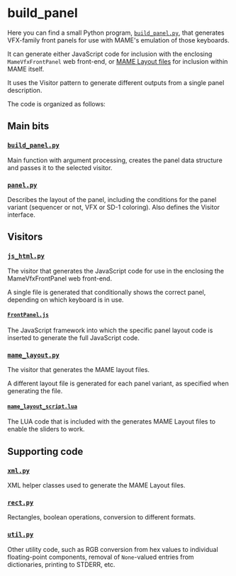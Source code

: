 # build_panel

Here you can find a small Python program, [`build_panel.py`](build_panel.py), that generates VFX-family front panels for use with MAME's emulation of those keyboards.

It can generate either JavaScript code for inclusion with the enclosing `MameVfxFrontPanel` web front-end, or [MAME Layout files](https://docs.mamedev.org/techspecs/layout_files.html) for inclusion within MAME itself.

It uses the Visitor pattern to generate different outputs from a single panel description.

The code is organized as follows:

## Main bits

### [`build_panel.py`](build_panel.py)

Main function with argument processing, creates the panel data structure and passes it to the selected visitor.

### [`panel.py`](panel.py)

Describes the layout of the panel, including the conditions for the panel variant (sequencer or not, VFX or SD-1 coloring). Also defines the Visitor interface.

## Visitors

### [`js_html.py`](js_html.py)

The visitor that generates the JavaScript code for use in the enclosing the MameVfxFrontPanel web front-end.

A single file is generated that conditionally shows the correct panel, depending on which keyboard is in use.

#### [`FrontPanel.js`](FrontPanel.js)

The JavaScript framework into which the specific panel layout code is inserted to generate the full JavaScript code.

### [`mame_layout.py`](mame_layout.py)

The visitor that generates the MAME layout files.

A different layout file is generated for each panel variant, as specified when generating the file.

#### [`mame_layout_script.lua`](mame_layout_script.lua)

The LUA code that is included with the generates MAME Layout files to enable the sliders to work.

## Supporting code

### [`xml.py`](xml.py)

XML helper classes used to generate the MAME Layout files.

### [`rect.py`](rect.py)

Rectangles, boolean operations, conversion to different formats.

### [`util.py`](util.py)

Other utility code, such as RGB conversion from hex values to individual floating-point components, removal of `None`-valued entries from dictionaries, printing to STDERR, etc.
